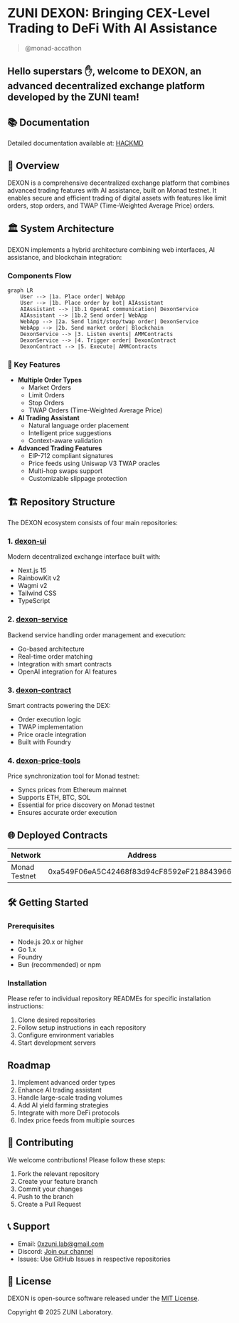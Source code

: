# ZUNI DEXON: Bringing CEX-Level Trading to DeFi With AI Assistance
> @monad-accathon

## Hello superstars ✋, welcome to DEXON, an advanced decentralized exchange platform developed by the ZUNI team! 

## 📚 Documentation
Detailed documentation available at: [HACKMD](https://hackmd.io/@0xdavid7/rkYQt9Noyx)

## 🌟 Overview
DEXON is a comprehensive decentralized exchange platform that combines advanced trading features with AI assistance, built on Monad testnet. It enables secure and efficient trading of digital assets with features like limit orders, stop orders, and TWAP (Time-Weighted Average Price) orders.

## 🏛 System Architecture

DEXON implements a hybrid architecture combining web interfaces, AI assistance, and blockchain integration:

### Components Flow
```mermaid
graph LR
    User --> |1a. Place order| WebApp
    User --> |1b. Place order by bot| AIAssistant
    AIAssistant --> |1b.1 OpenAI communication| DexonService
    AIAssistant --> |1b.2 Send order| WebApp
    WebApp --> |2a. Send limit/stop/twap order| DexonService
    WebApp --> |2b. Send market order| Blockchain
    DexonService --> |3. Listen events| AMMContracts
    DexonService --> |4. Trigger order| DexonContract
    DexonContract --> |5. Execute| AMMContracts
```

### 🚀 Key Features
- **Multiple Order Types**
  - Market Orders
  - Limit Orders
  - Stop Orders
  - TWAP Orders (Time-Weighted Average Price)
- **AI Trading Assistant**
  - Natural language order placement
  - Intelligent price suggestions
  - Context-aware validation
- **Advanced Trading Features**
  - EIP-712 compliant signatures
  - Price feeds using Uniswap V3 TWAP oracles
  - Multi-hop swaps support
  - Customizable slippage protection

## 🏗 Repository Structure
The DEXON ecosystem consists of four main repositories:

### 1. [dexon-ui](https://github.com/zuni-lab/dexon-ui)
Modern decentralized exchange interface built with:
- Next.js 15
- RainbowKit v2
- Wagmi v2
- Tailwind CSS
- TypeScript

### 2. [dexon-service](https://github.com/zuni-lab/dexon-service)
Backend service handling order management and execution:
- Go-based architecture
- Real-time order matching
- Integration with smart contracts
- OpenAI integration for AI features

### 3. [dexon-contract](https://github.com/zuni-lab/dexon-contract)
Smart contracts powering the DEX:
- Order execution logic
- TWAP implementation
- Price oracle integration
- Built with Foundry

### 4. [dexon-price-tools](https://github.com/zuni-lab/dexon-price-tools)
Price synchronization tool for Monad testnet:
- Syncs prices from Ethereum mainnet
- Supports ETH, BTC, SOL
- Essential for price discovery on Monad testnet
- Ensures accurate order execution

## 🌐 Deployed Contracts
| Network       | Address                                    |
| ------------- | ------------------------------------------ |
| Monad Testnet | 0xa549F06eA5C42468f83d94cF8592eF2188439666 |

## 🛠 Getting Started

### Prerequisites
- Node.js 20.x or higher
- Go 1.x
- Foundry
- Bun (recommended) or npm

### Installation
Please refer to individual repository READMEs for specific installation instructions:
1. Clone desired repositories
2. Follow setup instructions in each repository
3. Configure environment variables
4. Start development servers

## Roadmap
1. Implement advanced order types
2. Enhance AI trading assistant
3. Handle large-scale trading volumes
4. Add AI yield farming strategies
5. Integrate with more DeFi protocols
6. Index price feeds from multiple sources

## 🤝 Contributing
We welcome contributions! Please follow these steps:
1. Fork the relevant repository
2. Create your feature branch
3. Commit your changes
4. Push to the branch
5. Create a Pull Request

## 📞 Support
- Email: [0xzuni.lab@gmail.com](mailto:0xzuni.lab@gmail.com)
- Discord: [Join our channel](https://discord.gg/NhUfGfJwah)
- Issues: Use GitHub Issues in respective repositories

## 📄 License
DEXON is open-source software released under the [MIT License](https://opensource.org/licenses/MIT).



Copyright © 2025 ZUNI Laboratory.

